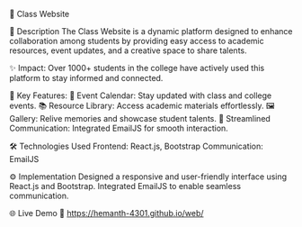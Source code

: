 🌟 Class Website

🚀 Description
The Class Website is a dynamic platform designed to enhance collaboration among students by providing easy access to academic resources, event updates, and a creative space to share talents.

✨ Impact:
Over 1000+ students in the college have actively used this platform to stay informed and connected.

🔑 Key Features:
📅 Event Calendar: Stay updated with class and college events.
📚 Resource Library: Access academic materials effortlessly.
🖼️ Gallery: Relive memories and showcase student talents.
📧 Streamlined Communication: Integrated EmailJS for smooth interaction.

🛠️ Technologies Used
Frontend: React.js, Bootstrap
Communication: EmailJS

⚙️ Implementation
Designed a responsive and user-friendly interface using React.js and Bootstrap.
Integrated EmailJS to enable seamless communication.

🌐 Live Demo 🔗 https://hemanth-4301.github.io/web/
